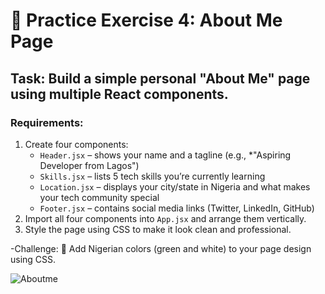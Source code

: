 # 🎯 Practice Exercise 4: About Me Page
## Task: Build a simple personal "About Me" page using multiple React components.

### Requirements:
1. Create four components:  
   * `Header.jsx` – shows your name and a tagline (e.g., *"Aspiring Developer from Lagos")  
   * `Skills.jsx` – lists 5 tech skills you’re currently learning  
   * `Location.jsx` – displays your city/state in Nigeria and what makes your tech community special  
   * `Footer.jsx` – contains social media links (Twitter, LinkedIn, GitHub)  
2. Import all four components into `App.jsx` and arrange them vertically.  
3. Style the page using CSS to make it look clean and professional.  

-Challenge: 
🎨 Add Nigerian colors (green and white) to your page design using CSS.

![Aboutme]()
